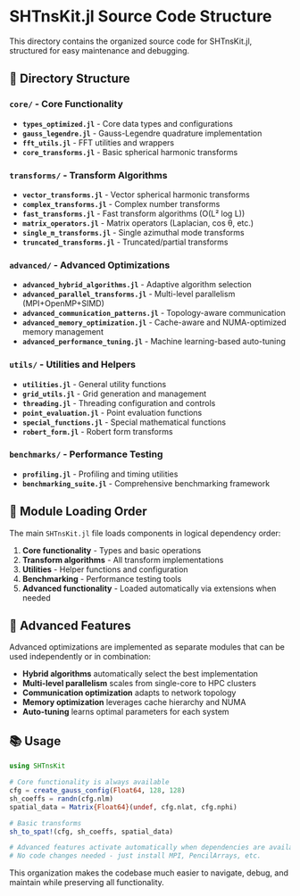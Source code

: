 # SHTnsKit.jl Source Code Structure

This directory contains the organized source code for SHTnsKit.jl, structured for easy maintenance and debugging.

## 📁 Directory Structure

### `core/` - Core Functionality
- **`types_optimized.jl`** - Core data types and configurations
- **`gauss_legendre.jl`** - Gauss-Legendre quadrature implementation
- **`fft_utils.jl`** - FFT utilities and wrappers
- **`core_transforms.jl`** - Basic spherical harmonic transforms

### `transforms/` - Transform Algorithms
- **`vector_transforms.jl`** - Vector spherical harmonic transforms
- **`complex_transforms.jl`** - Complex number transforms
- **`fast_transforms.jl`** - Fast transform algorithms (O(L² log L))
- **`matrix_operators.jl`** - Matrix operators (Laplacian, cos θ, etc.)
- **`single_m_transforms.jl`** - Single azimuthal mode transforms
- **`truncated_transforms.jl`** - Truncated/partial transforms

### `advanced/` - Advanced Optimizations
- **`advanced_hybrid_algorithms.jl`** - Adaptive algorithm selection
- **`advanced_parallel_transforms.jl`** - Multi-level parallelism (MPI+OpenMP+SIMD)
- **`advanced_communication_patterns.jl`** - Topology-aware communication
- **`advanced_memory_optimization.jl`** - Cache-aware and NUMA-optimized memory management
- **`advanced_performance_tuning.jl`** - Machine learning-based auto-tuning

### `utils/` - Utilities and Helpers
- **`utilities.jl`** - General utility functions
- **`grid_utils.jl`** - Grid generation and management
- **`threading.jl`** - Threading configuration and controls
- **`point_evaluation.jl`** - Point evaluation functions
- **`special_functions.jl`** - Special mathematical functions
- **`robert_form.jl`** - Robert form transforms

### `benchmarks/` - Performance Testing
- **`profiling.jl`** - Profiling and timing utilities
- **`benchmarking_suite.jl`** - Comprehensive benchmarking framework

## 🔧 Module Loading Order

The main `SHTnsKit.jl` file loads components in logical dependency order:

1. **Core functionality** - Types and basic operations
2. **Transform algorithms** - All transform implementations
3. **Utilities** - Helper functions and configuration
4. **Benchmarking** - Performance testing tools
5. **Advanced functionality** - Loaded automatically via extensions when needed

## 🚀 Advanced Features

Advanced optimizations are implemented as separate modules that can be used independently or in combination:

- **Hybrid algorithms** automatically select the best implementation
- **Multi-level parallelism** scales from single-core to HPC clusters
- **Communication optimization** adapts to network topology
- **Memory optimization** leverages cache hierarchy and NUMA
- **Auto-tuning** learns optimal parameters for each system

## 📚 Usage

```julia
using SHTnsKit

# Core functionality is always available
cfg = create_gauss_config(Float64, 128, 128)
sh_coeffs = randn(cfg.nlm)
spatial_data = Matrix{Float64}(undef, cfg.nlat, cfg.nphi)

# Basic transforms
sh_to_spat!(cfg, sh_coeffs, spatial_data)

# Advanced features activate automatically when dependencies are available
# No code changes needed - just install MPI, PencilArrays, etc.
```

This organization makes the codebase much easier to navigate, debug, and maintain while preserving all functionality.